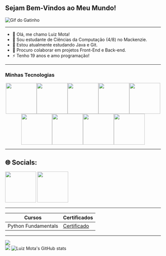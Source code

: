 ## Sejam Bem-Vindos ao Meu Mundo!

![Gif do Gatinho](https://i.pinimg.com/originals/42/88/3f/42883febee162540ff01bb4392704366.gif)

---------------

- 🙋 Olá, me chamo Luiz Mota!
- 💬 Sou estudante de Ciências da Computação (4/8) no Mackenzie.
- 🌱 Estou atualmente estudando Java e Git.
- 👯 Procuro colaborar em projetos Front-End e Back-end.
- ⚡ Tenho 19 anos e amo programação!

-------------

### Minhas Tecnologias

<p align="center">
<img src="https://cdn.jsdelivr.net/gh/devicons/devicon@latest/icons/java/java-original.svg" width="100px"><img src="https://cdn.jsdelivr.net/gh/devicons/devicon@latest/icons/python/python-original.svg" width="100px"><img src="https://cdn.jsdelivr.net/gh/devicons/devicon@latest/icons/git/git-original.svg" width="100px"><img src="https://cdn.jsdelivr.net/gh/devicons/devicon@latest/icons/javascript/javascript-original.svg" width="100px"><img src="https://cdn.jsdelivr.net/gh/devicons/devicon@latest/icons/css3/css3-original.svg" width="100px"><img src="https://cdn.jsdelivr.net/gh/devicons/devicon@latest/icons/html5/html5-original.svg" width="100px"><img src="https://cdn.jsdelivr.net/gh/devicons/devicon@latest/icons/figma/figma-original.svg" width="100px /><img src="https://cdn.jsdelivr.net/gh/devicons/devicon@latest/icons/linux/linux-original.svg" width="100px"><img src="https://cdn.jsdelivr.net/gh/devicons/devicon@latest/icons/azuresqldatabase/azuresqldatabase-original.svg" width="100px"><img src="https://cdn.jsdelivr.net/gh/devicons/devicon@latest/icons/canva/canva-original.svg" /width="100px">
</p>

-----------------

## 🌐 Socials:
[<img src="https://img.icons8.com/fluency/96/instagram-new.png" width="100" height="100">](https://www.instagram.com/luizz.mota/)
[<img src="https://cdn.jsdelivr.net/gh/devicons/devicon@latest/icons/linkedin/linkedin-original.svg" width="100" height="100">](https://www.linkedin.com/in/luiz-mota-1a61642aa/)


--------------------------
| Cursos | Certificados |
|--------|--------------|
|Python Fundamentals | [Certificado](https://www.dio.me/certificate/TJKJYL48/share)



----------
![](https://github-readme-streak-stats.herokuapp.com/?user=luizzmota&theme=dracula&hide_border=false)<br/>
![](https://github-readme-stats.vercel.app/api/top-langs/?username=luizzmota&theme=dracula&hide_border=false&include_all_commits=true&count_private=false&layout=compact)
![Luiz Mota's GitHub stats](https://github-readme-stats.vercel.app/api?username=luizzmota&show_icons=true&theme=tokyonight)

<!--
**LuizZMota/LuizZMota** is a ✨ _special_ ✨ repository because its `README.md` (this file) appears on your GitHub profile.

Here are some ideas to get you started:

- 🔭 I’m currently working on ...
- 🌱 I’m currently learning ...
- 👯 I’m looking to collaborate on ...
- 🤔 I’m looking for help with ...
- 💬 Ask me about ...
- 📫 How to reach me: ...
- 😄 Pronouns: ...
- ⚡ Fun fact: ...
-->
